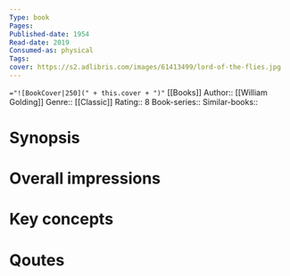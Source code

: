 ```yaml
---
Type: book
Pages: 
Published-date: 1954
Read-date: 2019
Consumed-as: physical
Tags: 
cover: https://s2.adlibris.com/images/61413499/lord-of-the-flies.jpg
---
```

`="![BookCover|250](" + this.cover + ")"`
[[Books]]
Author:: [[William Golding]]
Genre:: [[Classic]]
Rating:: 8
Book-series::
Similar-books:: 

# Synopsis

# Overall impressions

# Key concepts


# Qoutes


